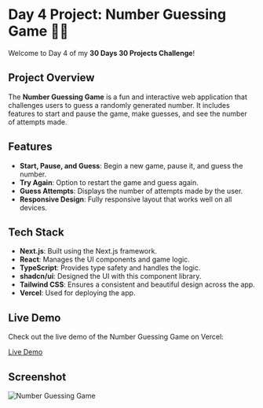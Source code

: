 # Day 4 Project: Number Guessing Game 🎯🔢

Welcome to Day 4 of my **30 Days 30 Projects Challenge**!

## Project Overview

The **Number Guessing Game** is a fun and interactive web application that challenges users to guess a randomly generated number. It includes features to start and pause the game, make guesses, and see the number of attempts made.

## Features

- **Start, Pause, and Guess**: Begin a new game, pause it, and guess the number.
- **Try Again**: Option to restart the game and guess again.
- **Guess Attempts**: Displays the number of attempts made by the user.
- **Responsive Design**: Fully responsive layout that works well on all devices.

## Tech Stack

- **Next.js**: Built using the Next.js framework.
- **React**: Manages the UI components and game logic.
- **TypeScript**: Provides type safety and handles the logic.
- **shadcn/ui**: Designed the UI with this component library.
- **Tailwind CSS**: Ensures a consistent and beautiful design across the app.
- **Vercel**: Used for deploying the app.

## Live Demo

Check out the live demo of the Number Guessing Game on Vercel:

[Live Demo](https://number-guessing-game.vercel.app/)

## Screenshot

![Number Guessing Game](https://github.com/user-attachments/assets/f2646f63-456e-4d17-a7ca-a8877c7c3cf9)

